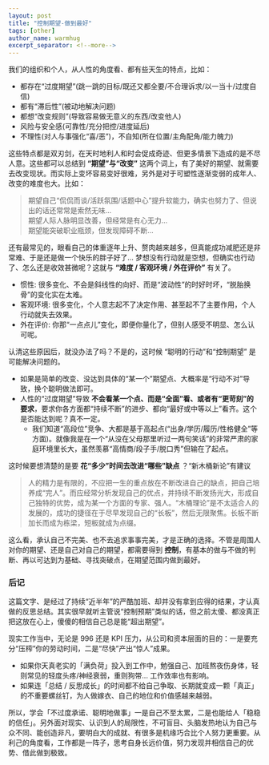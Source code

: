 ```yaml
---
layout: post
title: "控制期望-做到最好"
tags: [other]
author_name: warmhug
excerpt_separator: <!--more-->
---
```


我们的组织和个人，从人性的角度看、都有些天生的特点，比如：

- 都存在“过度期望”(跳一跳的目标/既还又都全要/不合理诉求/以一当十/过度自信)
- 都有“滞后性”(被动地解决问题)
- 都想“改变规则”(导致容易做无意义的东西/改变他人)
- 风险与安全感(可靠性/充分把控/进度延后)
- 不理性(对人与事强化“喜/恶”)，不自知(所在位置/主角配角/能力魄力)
<!--more-->

这些特点都是双刃剑，在天时地利人和时会促成奇迹、但更多情景下造成的是不尽人意。这些都可以总结到 **“期望”与“改变”** 这两个词上，有了美好的期望、就需要去改变现状。而实际上变坏容易变好很难，另外是对于可塑性逐渐变弱的成年人、改变的难度也大。比如：

> 期望自己“侃侃而谈/活跃氛围/话题中心”提升软能力，确实也努力了、但说出的话还常常是索然无味...  
> 期望人际人脉明显改善，但经常是有心无力...  
> 期望能突破职业瓶颈，但发现障碍不断...

还有最常见的，眼看自己的体重逐年上升、赘肉越来越多，但真能成功减肥还是非常难、于是还是做一个快乐的胖子好了... 梦想没有行动就是空想，但确实也行动了、怎么还是收效甚微呢？这就与 **“难度 / 客观环境 / 外在评价”** 有关了。

- 惯性: 很多变化、不会是斜线性的向好、而是“波动性”的时好时坏，“脱胎换骨”的变化实在太难。
- 客观环境: 很多变化，个人意志起不了决定作用、甚至起不了主要作用，个人行动就失去效果。
- 外在评价: 你那“一点点儿”变化，即便你量化了，但别人感受不明显、怎么认可呢。

认清这些原因后，就没办法了吗？不是的，这时候 “聪明的行动”和“控制期望” 是可能解决问题的。

- 如果是简单的改变、没达到具体的“某一个”期望点、大概率是“行动不对”导致，换个聪明做法即可。
- 人性的“过度期望”导致 **不会看某一个点、而是“全面”看、或者有“更苛刻”的要求**，要求你各方面都“持续不断”的进步、都向“最好或中等以上”看齐。这个是否能达到呢？真不一定。
  - 我们知道“高段位”竞争、大都是基于高起点(“出身/学历/履历/性格健全”等方面)。就像我是在一个“从没在父母那里听过一两句笑话”的非常严肃的家庭环境里长大，虽然羡慕“高情商/段子手/脱口秀”但输在了起点。

这时候要想清楚的是要 **花“多少”时间去改进“哪些”缺点** ？“新木桶新论”有建议

> 人的精力是有限的，不应把一生的重点放在不断改进自己的缺点，把自己培养成“完人”。而应经常分析发现自己的优点，并持续不断发扬光大，形成自己独特的优势，成为某一个方面的专家、强人。“木桶理论”是不太适合人的发展的，成功的捷径在于尽早发现自己的“长板”，然后无限聚焦。长板不断加长而成为栋梁，短板就成为点缀。

这么看，承认自己不完美、也不去追求事事完美，才是正确的选择。不管是周围人对你的期望、还是自己对自己的期望，都需要得到 **控制**，有基本的做与不做的判断、再以可达到为基础、寻找突破点，在期望范围内做到最好。

### 后记

这篇文字、是经过了持续“近半年”的严酷加班、却并没有拿到应得的结果，才认真做的反思总结。其实很早就听主管说“控制预期”类似的话，但之前太傻、都没真正把这放在心上，傻傻的相信自己总是能“超出期望”。

现实工作当中，无论是 996 还是 KPI 压力，从公司和资本层面的目的：一是要充分“压榨”你的劳动时间，二是“尽快”产出“惊人”成果。

- 如果你天真老实的「满负荷」投入到工作中，勉强自己、加班熬夜伤身体，轻则常见的轻度头疼/神经衰弱，重则狗带... 工作效率也有影响。
- 如果连「总结 / 反思成长」的时间都不给自己争取、长期就变成一颗「真正」的不重要螺丝钉，为人做嫁衣、自己的地位和价值感越来越弱。

所以，学会「不过度承诺、聪明地做事」一是自己不至太累，二是也能给人「稳稳的信任」。另外面对现实、认识到人的局限性，不可盲目、头脑发热地认为自己与众不同、能创造非凡，要明白大的成就、有很多是机缘巧合比个人努力更重要。从利己的角度看，工作都是一阵子，思考自身长远价值，努力发现并相信自己的优势、借此做到极致。
